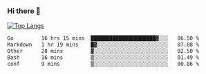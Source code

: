 ### Hi there 👋

<!--
**3Xpl0it3r/3Xpl0it3r** is a ✨ _special_ ✨ repository because its `README.md` (this file) appears on your GitHub profile.

Here are some ideas to get you started:

- 🔭 I’m currently working on ...
- 🌱 I’m currently learning ...
- 👯 I’m looking to collaborate on ...
- 🤔 I’m looking for help with ...
- 💬 Ask me about ...
- 📫 How to reach me: ...
- 😄 Pronouns: ...
- ⚡ Fun fact: ...
-->


[![Top Langs](https://github-readme-stats.vercel.app/api/top-langs/?username=3Xpl0it3r&layout=compact)](https://github.com/3Xpl0it3r/3Xpl0it3r)

<!--START_SECTION:waka-->

```txt
Go         16 hrs 15 mins  █████████████████████▓░░░   86.50 %
Markdown   1 hr 19 mins    █▓░░░░░░░░░░░░░░░░░░░░░░░   07.08 %
Other      28 mins         ▓░░░░░░░░░░░░░░░░░░░░░░░░   02.50 %
Bash       16 mins         ▒░░░░░░░░░░░░░░░░░░░░░░░░   01.49 %
conf       9 mins          ▒░░░░░░░░░░░░░░░░░░░░░░░░   00.86 %
```

<!--END_SECTION:waka-->
